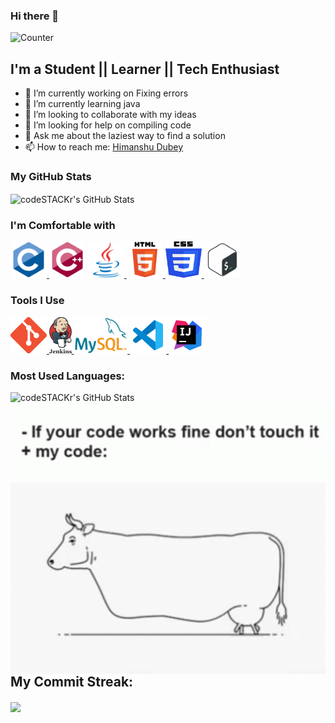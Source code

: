 ### Hi there 👋

![Counter](https://profile-counter.glitch.me/himanshu06d/count.svg)

## I'm a Student || Learner || Tech Enthusiast




- 🔭 I’m currently working on Fixing errors 
- 🌱 I’m currently learning java
- 👯 I’m looking to collaborate with my ideas
- 🤔 I’m looking for help on compiling code
- 💬 Ask me about the laziest way to find a solution 
- 📫 How to reach me: <a href = "https://www.linkedin.com/in/himanshu-dubey-845536190/" > Himanshu Dubey </a >

<h3>My GitHub Stats </h3>
<img align="center" alt="codeSTACKr's GitHub Stats" src="https://github-readme-stats.vercel.app/api?username=himanshu06d&show_icons=true&theme=midnight-purple&show_icons=true" >

<h3> I'm Comfortable with</h3>
  <p align="left"> 
  
  <a href="https://www.cprogramming.com/" target="_blank"> <img src="https://github.com/sahilbnsll/sahilbnsll/blob/37c5d7add9a5898a02f5f62348772a0a2c9cdf74/A/C-Language.svg" alt="c" width="58" height="58"/> </a> 
  <a href="https://www.w3schools.com/cpp/" target="_blank"> <img src="https://github.com/sahilbnsll/sahilbnsll/blob/37c5d7add9a5898a02f5f62348772a0a2c9cdf74/A/C++.svg" alt="cplusplus" width="58" height="58"/></a> 
  <a href="https://www.java.com" target="_blank"> <img src="https://github.com/sahilbnsll/sahilbnsll/blob/37c5d7add9a5898a02f5f62348772a0a2c9cdf74/A/JAVA.svg" alt="java" width="58" height="58"/> </a> 
  <a href="https://www.w3.org/html/" target="_blank"> <img src="https://github.com/sahilbnsll/sahilbnsll/blob/37c5d7add9a5898a02f5f62348772a0a2c9cdf74/A/HTML5.svg" alt="html5" width="58" height="58"/> </a> 
  <a href="https://www.w3schools.com/css/"> <img src="https://github.com/sahilbnsll/sahilbnsll/blob/1599b194ee945f1d979e93b6b0e377ebf94d0403/A/CSS3.svg" alt="CSS3" width="58" height="58"/>  </a>
 <a href="https://www.shellscript.sh/"> <img src="https://github.com/sahilbnsll/sahilbnsll/blob/5a2b9aa644c6664f25d0a49a7f107dd598b6122a/A/Shell%20Scripting.png" alt="Shell Scripting" width="58" height="58"/>  </a>
  </p>
<h3> Tools I Use </h3>
<p align="left">
<a href="https://git-scm.com/"><img alt="Git-SCM" src="https://github.com/sahilbnsll/sahilbnsll/blob/5a2b9aa644c6664f25d0a49a7f107dd598b6122a/A/Git-SCM.png" witdh="58" height="58" />
  <a href="https://www.jenkins.io/"> <img alt="Jenkins" src="https://github.com/sahilbnsll/sahilbnsll/blob/5a2b9aa644c6664f25d0a49a7f107dd598b6122a/A/Jenkins.svg" witdh="58" height="58" />
    <a href="https://www.mysql.com/"><img alt="Mysql" src="https://github.com/sahilbnsll/sahilbnsll/blob/5a2b9aa644c6664f25d0a49a7f107dd598b6122a/A/MYSQL.png" witdh="58" height="58" />
  <a href="https://code.visualstudio.com/"> <img alt="VS Code" src="https://github.com/sahilbnsll/sahilbnsll/blob/5a2b9aa644c6664f25d0a49a7f107dd598b6122a/A/VS%20Code.svg" witdh="58" height="58" />
    <a href="https://www.jetbrains.com/idea/"> <img alt="Intellij Idea" src="https://github.com/sahilbnsll/sahilbnsll/blob/cf0cff60c4472b080fa41bb5fd1eec190534b558/A/Intellij%20Idea.svg" witdh="58" height="58" />
    </a>
  </p>
     
  <h3>  Most Used Languages: </h3>
  
  
  <img align="left" alt="codeSTACKr's GitHub Stats" src="https://github-readme-stats.vercel.app/api/top-langs/?username=himanshu06d&theme=midnight-purple" />
   <p align="right">
      <img align="left" alt="my code" src="https://github.com/himanshu06d/himanshu06d/blob/44d5e8f037873f11acc7e5b1307213506e42a29c/resources/tenor.gif" width="600px" height"150px" />
      </p>
      


##  My Commit Streak:
<p><img align="center" src="https://github-readme-streak-stats.herokuapp.com/?user=himanshu06d&theme=midnight-purple" /></p>
